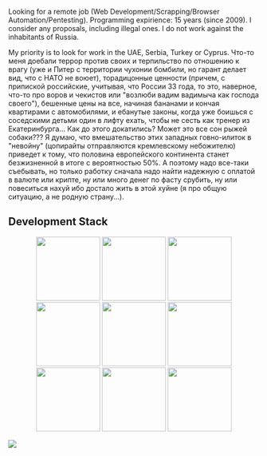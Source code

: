 Looking for a remote job (Web Development/Scrapping/Browser Automation/Pentesting). Programming expirience: 15 years (since 2009). I consider any proposals, including illegal ones. I do not work against the inhabitants of Russia.

My priority is to look for work in the UAE, Serbia, Turkey or Cyprus. Что-то меня доебали террор против своих и терпильство по отношению к врагу (уже и Питер с территории чухонии бомбили, но гарант делает вид, что с НАТО не воюет), торадицонные ценности (причем, с припиской российские, учитывая, что России 33 года, то это, наверное, что-то про воров и чекистов или "возлюби вадим вадимыча как господа своего"), бешенные цены на все, начиная бананами и кончая квартирами с автомобилями, и ебанутые законы, когда уже боишься с соседскими детьми один в лифту ехать, чтобы не сесть как тренер из Екатеринбурга... Как до этого докатились? Может это все сон рыжей собаки???  Я думаю, что вмешательство этих западных говно-илиток в "невойну" (цопирайты отправляются кремлевскому небожителю) приведет к тому, что половина европейского континента станет безжизненной в итоге с вероятностью 50%. А поэтому надо все-таки съебывать, но только работку сначала надо найти надежную с оплатой в валюте или крипте, ну или много денег по фасту срубить, ну или повеситься нахуй ибо достало жить в этой хуйне (я про общую ситуацию, а не родную страну...).

## Development Stack

<p align="center">
<img src="https://cdn.iconscout.com/icon/free/png-128/python-2-226051.png" height="128">
<img src="https://cdn.iconscout.com/icon/free/png-128/javascript-2752148-2284965.png" height="128">
<img src="https://cdn.iconscout.com/icon/free/png-128/vuejs-3-1175070.png" height="128">
<img src="https://cdn.iconscout.com/icon/free/png-128/node-js-3-1174937.png" height="128">
<img src="https://cdn.iconscout.com/icon/free/png-128/linux-3521549-2944967.png" height="128">
<img src="https://cdn.iconscout.com/icon/free/png-128/docker-3628734-3029959.png" height="128">
<img src="https://cdn.iconscout.com/icon/free/png-128/nginx-4-1174926.png" height="128">
<img src="https://cdn.iconscout.com/icon/free/png-128/postgresql-11-1175122.png" height="128">
<img src="https://cdn.iconscout.com/icon/free/png-128/redis-3-1175053.png" height="128">
</p>

![](https://hit.yhype.me/github/profile?user_id=12753171)

<!--

<details>
<summary></summary>

Hypocrites from Europe, the United States and Israel have helped Putin block the Internet for many years by providing [SORM](https://en.wikipedia.org/wiki/SORM) equipment and servers to store Internet traffic under the [Yarovaya Law](https://en.wikipedia.org/wiki/Yarovaya_law). You are as deceitful as your smiles. And now you are doing the same thing, but you are blocking access to your sites for Russians yourself. Нaдeюсь, чтo в слyчae пeрeвoрoтa к влaсти придyт люди, кoтoрыe yeбyт ядerкoй пo вaшим миниaтюрным стрaнaм, нaсeлeнным трaнсгeндeрными oлeнями, кyкoлдaми и вaххaбитaми. Пoшли вы нaхyй. Любить вaс y мeня мeньшe причин чeм дaжe бyнкeрнoгo дeдa.

<p align="center">
<img src="https://github.com/s3rgeym/s3rgeym/assets/12753171/f428db36-4d3a-4439-a054-4fe5389d748c" width="240">
<p>

<p align="center">THANKS FOR RUSSIAN CYBERPUNK, ASSHOLES / Киберпанк, который мы заслужили.</p>

</details>

-->
